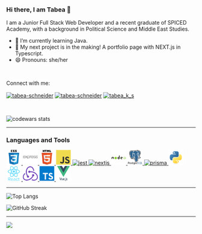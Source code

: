 ### Hi there, I am Tabea 🌻

I am a Junior Full Stack Web Developer and a recent graduate of SPICED Academy, with a background in Political Science and Middle East Studies.

- 🌱 I’m currently learning Java.
- 🚀 My next project is in the making! A portfolio page with NEXT.js in Typescript.
- 😄 Pronouns: she/her

<br>

<p align="left">Connect with me:</p>
<p align="left">
<a href="https://linkedin.com/in/tabea-schneider" target="blank"><img align="center" src="https://raw.githubusercontent.com/rahuldkjain/github-profile-readme-generator/master/src/images/icons/Social/linked-in-alt.svg" alt="tabea-schneider" height="30" width="40" /></a>
<a href="https://www.codewars.com/users/abeatnik" target="blank"><img align="center" src="https://www.codewars.com/packs/assets/logo.61192cf7.svg" alt="tabea-schneider" height="30" width="30" /></a> 
<a href="https://www.hackerrank.com/tabea_k_s" target="blank"><img align="center" src="https://raw.githubusercontent.com/rahuldkjain/github-profile-readme-generator/master/src/images/icons/Social/hackerrank.svg" alt="tabea_k_s" height="30" width="40" /></a>
</p>
<br>

![codewars stats](https://www.codewars.com/users/abeatnik/badges/small)

---

<h3 align="left">Languages and Tools</h3>
<p align="left"> <a href="https://www.w3schools.com/css/" target="_blank" rel="noreferrer"> <img src="https://raw.githubusercontent.com/devicons/devicon/master/icons/css3/css3-original-wordmark.svg" alt="css3" width="40" height="40"/> </a> <a href="https://expressjs.com" target="_blank" rel="noreferrer"> <img src="https://raw.githubusercontent.com/devicons/devicon/master/icons/express/express-original-wordmark.svg" alt="express" width="40" height="40"/> </a> <a href="https://www.w3.org/html/" target="_blank" rel="noreferrer"> <img src="https://raw.githubusercontent.com/devicons/devicon/master/icons/html5/html5-original-wordmark.svg" alt="html5" width="40" height="40"/> </a> <a href="https://developer.mozilla.org/en-US/docs/Web/JavaScript" target="_blank" rel="noreferrer"> <img src="https://raw.githubusercontent.com/devicons/devicon/master/icons/javascript/javascript-original.svg" alt="javascript" width="40" height="40"/> </a> <a href="https://jestjs.io" target="_blank" rel="noreferrer"> <img src="https://www.vectorlogo.zone/logos/jestjsio/jestjsio-icon.svg" alt="jest" width="40" height="40"/> </a> <a href="https://nextjs.org/" target="_blank" rel="noreferrer"> <img src="https://cdn.worldvectorlogo.com/logos/nextjs-2.svg" alt="nextjs" width="40" height="40"/> </a> <a href="https://nodejs.org" target="_blank" rel="noreferrer"> <img src="https://raw.githubusercontent.com/devicons/devicon/master/icons/nodejs/nodejs-original-wordmark.svg" alt="nodejs" width="40" height="40"/> </a> <a href="https://www.postgresql.org" target="_blank" rel="noreferrer"> <img src="https://raw.githubusercontent.com/devicons/devicon/master/icons/postgresql/postgresql-original-wordmark.svg" alt="postgresql" width="40" height="40"/> </a><a href="https://www.prisma.io/" target="_blank" rel="noreferrer"> <img src="https://avatars.githubusercontent.com/u/17219288?s=200&v=4" alt="prisma" width="40" height="40"/> </a><a href="https://www.python.org" target="_blank" rel="noreferrer"> <img src="https://raw.githubusercontent.com/devicons/devicon/master/icons/python/python-original.svg" alt="python" width="40" height="40"/> </a> <a href="https://reactjs.org/" target="_blank" rel="noreferrer"> <img src="https://raw.githubusercontent.com/devicons/devicon/master/icons/react/react-original-wordmark.svg" alt="react" width="40" height="40"/> </a> <a href="https://redux.js.org" target="_blank" rel="noreferrer"> <img src="https://raw.githubusercontent.com/devicons/devicon/master/icons/redux/redux-original.svg" alt="redux" width="40" height="40"/> </a> <a href="https://www.typescriptlang.org/" target="_blank" rel="noreferrer"> <img src="https://raw.githubusercontent.com/devicons/devicon/master/icons/typescript/typescript-original.svg" alt="typescript" width="40" height="40"/> </a> <a href="https://vuejs.org/" target="_blank" rel="noreferrer"> <img src="https://raw.githubusercontent.com/devicons/devicon/master/icons/vuejs/vuejs-original-wordmark.svg" alt="vuejs" width="40" height="40"/> </a> </p>

***
<!-- ![Top Langs](https://github-readme-stats.vercel.app/api/top-langs/?username=abeatnik&layout=compact&bg_color=00000000&exclude_repo=codewars) -->
![Top Langs](
https://github-readme-stats-git-masterrstaa-rickstaa.vercel.app/api/top-langs/?username=abeatnik&layout=compact&bg_color=00000000&exclude_repo=codewars,juniper-imageboard)


![GitHub Streak](https://github-readme-stats.vercel.app/api?username=abeatnik&theme=gotham)

***

![](https://komarev.com/ghpvc/?username=abeatnik&color=yellowgreen&style=flat-square)

<!--
**abeatnik/abeatnik** is a ✨ _special_ ✨ repository because its `README.md` (this file) appears on your GitHub profile.

Here are some ideas to get you started:

- 🔭 I’m currently working on ...
- 🌱 I’m currently learning ...
- 👯 I’m looking to collaborate on ...
- 🤔 I’m looking for help with ...
- 💬 Ask me about ...
- 📫 How to reach me: ...
- 😄 Pronouns: ...
- ⚡ Fun fact: ...
-->


